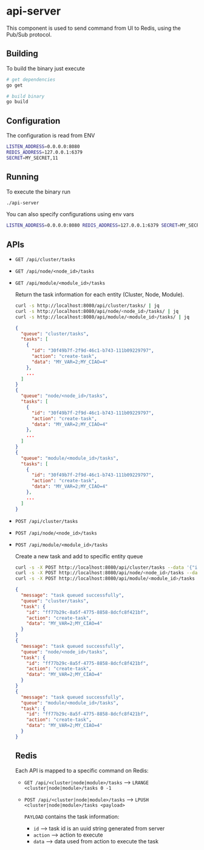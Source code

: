 # api-server
This component is used to send command from UI to Redis, using the Pub/Sub protocol.

## Building
To build the binary just execute
```bash
# get dependencies
go get

# build binary
go build
```

## Configuration
The configuration is read from ENV
```bash
LISTEN_ADDRESS=0.0.0.0:8080
REDIS_ADDRESS=127.0.0.1:6379
SECRET=MY_SECRET,11
```

## Running
To execute the binary run
```bash
./api-server
```

You can also specify configurations using env vars
```bash
LISTEN_ADDRESS=0.0.0.0:8080 REDIS_ADDRESS=127.0.0.1:6379 SECRET=MY_SECRET,11./api-server
```

## APIs
- `GET /api/cluster/tasks`
- `GET /api/node/<node_id>/tasks`
- `GET /api/module/<module_id>/tasks`

  Return the task information for each entity (Cluster, Node, Module).

  ```bash
  curl -s http://localhost:8080/api/cluster/tasks/ | jq
  curl -s http://localhost:8080/api/node/<node_id>/tasks/ | jq
  curl -s http://localhost:8080/api/module/<module_id>/tasks/ | jq
  ```

  ```json
  {
    "queue": "cluster/tasks",
    "tasks": [
      {
        "id": "30f49b7f-2f9d-46c1-b743-111b09229797",
        "action": "create-task",
        "data": "MY_VAR=2;MY_CIAO=4"
      },
      ...
    ]
  }
  {
    "queue": "node/<node_id>/tasks",
    "tasks": [
      {
        "id": "30f49b7f-2f9d-46c1-b743-111b09229797",
        "action": "create-task",
        "data": "MY_VAR=2;MY_CIAO=4"
      },
      ...
    ]
  }
  {
    "queue": "module/<module_id>/tasks",
    "tasks": [
      {
        "id": "30f49b7f-2f9d-46c1-b743-111b09229797",
        "action": "create-task",
        "data": "MY_VAR=2;MY_CIAO=4"
      },
      ...
    ]
  }

  ```

- `POST /api/cluster/tasks`
- `POST /api/node/<node_id>/tasks`
- `POST /api/module/<module_id>/tasks`

  Create a new task and add to specific entity queue

  ```bash
  curl -s -X POST http://localhost:8080/api/cluster/tasks --data '{"id": "", "action": "create-task", "data": "MY_VAR=2;MY_CIAO=4"}' | jq
  curl -s -X POST http://localhost:8080/api/node/<node_id>/tasks --data '{"id": "", "action": "create-task", "data": "MY_VAR=2;MY_CIAO=4"}' | jq
  curl -s -X POST http://localhost:8080/api/module/<module_id>/tasks --data '{"id": "", "action": "create-task", "data": "MY_VAR=2;MY_CIAO=4"}' | jq
  ```

  ```json
  {
    "message": "task queued successfully",
    "queue": "cluster/tasks",
    "task": {
      "id": "ff77b29c-8a5f-4775-8858-8dcfc8f421bf",
      "action": "create-task",
      "data": "MY_VAR=2;MY_CIAO=4"
    }
  }
  {
    "message": "task queued successfully",
    "queue": "node/<node_id>/tasks",
    "task": {
      "id": "ff77b29c-8a5f-4775-8858-8dcfc8f421bf",
      "action": "create-task",
      "data": "MY_VAR=2;MY_CIAO=4"
    }
  }
  {
    "message": "task queued successfully",
    "queue": "module/<module_id>/tasks",
    "task": {
      "id": "ff77b29c-8a5f-4775-8858-8dcfc8f421bf",
      "action": "create-task",
      "data": "MY_VAR=2;MY_CIAO=4"
    }
  }
  ```

  ## Redis
  Each API is mapped to a specific command on Redis:
  - `GET /api/<cluster|node|module>/tasks` ⟶ `LRANGE <cluster|node|module>/tasks 0 -1`

  - `POST /api/<cluster|node|module>/tasks` ⟶ `LPUSH <cluster|node|module>/tasks <payload>`

    `PAYLOAD` contains the task information:
    - `id` ⟶ task id is an uuid string generated from server
    - `action` ⟶ action to execute
    - `data` ⟶ data used from action to execute the task
